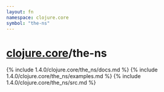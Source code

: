 ```yaml
---
layout: fn
namespace: clojure.core
symbol: "the-ns"
---
```


# [clojure.core](../)/the-ns

{% include 1.4.0/clojure.core/the_ns/docs.md %}
{% include 1.4.0/clojure.core/the_ns/examples.md %}
{% include 1.4.0/clojure.core/the_ns/src.md %}

